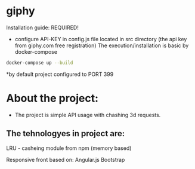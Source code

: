 # giphy

Installation guide:
REQUIRED!
* configure API-KEY in config.js file located in src directory (the api key from giphy.com free registration)
The execution/installation is basic by docker-compose 
```sh
docker-compose up --build
```
*by default project configured to PORT 399

# About the project:
* The project is simple API usage with chashing 3d requests.

## The tehnologyes in project are:
LRU - casheing module from npm (memory based)


Responsive front based on:
Angular.js
Bootstrap

